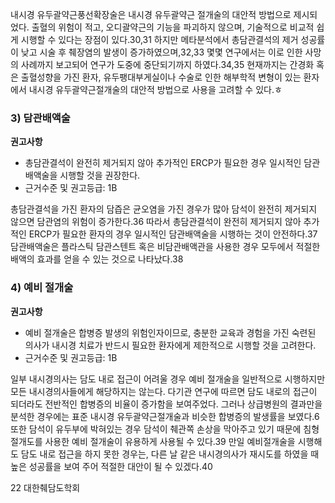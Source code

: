 내시경 유두괄약근풍선확장술은 내시경 유두괄약근 절개술의 대안적 방법으로 제시되었다. 출혈의 위험이 적고, 오디괄약근의 기능을 파괴하지 않으며, 기술적으로 비교적 쉽게 시행할 수 있다는 장점이 있다.30,31 하지만 메타분석에서 총담관결석의 제거 성공률이 낮고 시술 후 췌장염의 발생이 증가하였으며,32,33 몇몇 연구에서는 이로 인한 사망의 사례까지 보고되어 연구가 도중에 중단되기까지 하였다.34,35 현재까지는 간경화 혹은 출혈성향을 가진 환자, 유두팽대부게실이나 수술로 인한 해부학적 변형이 있는 환자에서 내시경 유두괄약근절개술의 대안적 방법으로 사용을 고려할 수 있다.ㅎ

### 3) 담관배액술

**권고사항**
- 총담관결석이 완전히 제거되지 않아 추가적인 ERCP가 필요한 경우 일시적인 담관배액술을 시행할 것을 권장한다.
- 근거수준 및 권고등급: 1B

총담관결석을 가진 환자의 담즙은 균오염을 가진 경우가 많아 담석이 완전히 제거되지 않으면 담관염의 위험이 증가한다.36 따라서 총담관결석이 완전히 제거되지 않아 추가적인 ERCP가 필요한 환자의 경우 일시적인 담관배액술을 시행하는 것이 안전하다.37 담관배액술은 플라스틱 담관스텐트 혹은 비담관배액관을 사용한 경우 모두에서 적절한 배액의 효과를 얻을 수 있는 것으로 나타났다.38

### 4) 예비 절개술

**권고사항**
- 예비 절개술은 합병증 발생의 위험인자이므로, 충분한 교육과 경험을 가진 숙련된 의사가 내시경 치료가 반드시 필요한 환자에게 제한적으로 시행할 것을 고려한다.
- 근거수준 및 권고등급: 1B

일부 내시경의사는 담도 내로 접근이 어려울 경우 예비 절개술을 일반적으로 시행하지만 모든 내시경의사들에게 해당하지는 않는다. 다기관 연구에 따르면 담도 내로의 접근이 되더라도 전반적인 합병증의 비율이 증가함을 보여주었다. 그러나 상급병원의 결과만을 분석한 경우에는 표준 내시경 유두괄약근절개술과 비슷한 합병증의 발생률을 보였다.6 또한 담석이 유두부에 박혀있는 경우 담석이 췌관쪽 손상을 막아주고 있기 때문에 침형 절개도를 사용한 예비 절개술이 유용하게 사용될 수 있다.39 만일 예비절개술을 시행해도 담도 내로 접근을 하지 못한 경우는, 다른 날 같은 내시경의사가 재시도를 하였을 때 높은 성공률을 보여 주어 적절한 대안이 될 수 있겠다.40

22 대한췌담도학회